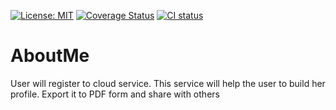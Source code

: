 [![License: MIT](https://img.shields.io/badge/License-MIT-yellow.svg)](https://opensource.org/licenses/MIT) [![Coverage Status](https://coveralls.io/repos/github/prakashautade/AboutMe/badge.svg?branch=master)](https://coveralls.io/github/prakashautade/AboutMe?branch=master) [![CI status](https://github.com/prakashautade/AboutMe/workflows/CI/badge.svg)](https://github.com/prakashautade/AboutMe/actions?query=workflow:CICD)

# AboutMe
User will register to cloud service. This service will help the user to build her profile. Export it to  PDF form and share with others
